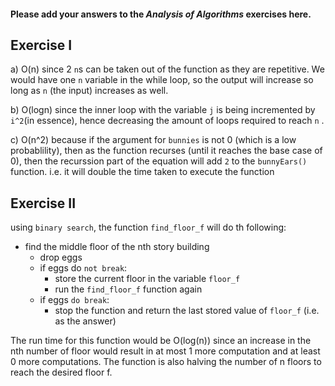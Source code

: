 #### Please add your answers to the ***Analysis of  Algorithms*** exercises here.

## Exercise I

a)  O(n) since 2 `n`s can be taken out of the function as they are repetitive. We would have one `n` variable in the while loop, so the output will increase so long as `n` (the input) increases as well.


b)  O(logn) since the inner loop with the variable `j` is being incremented by `i^2`(in essence), hence decreasing the amount of loops required to reach `n` . 

c)  O(n^2) because if the argument for `bunnies` is not 0 (which is a low probablility), then as the function recurses (until it reaches the base case of 0), then the recurssion part of the equation will add `2` to the `bunnyEars()` function. i.e. it will double the time taken to execute the function 

## Exercise II

using `binary search`, the function `find_floor_f` will do th following:

- find the middle floor of the nth story building
    - drop eggs
    - if eggs do `not break`:
        - store the current floor in the variable `floor_f`
        - run the `find_floor_f` function again
    - if eggs `do break`:
        - stop the function and return the last stored value 
            of `floor_f` (i.e. as the answer)
 
The run time for this function would be O(log(n))  since an increase in the nth number of floor would result in at most 1 more computation and at least 0 more computations.
The function is also halving the number of n floors to reach the desired floor f. 